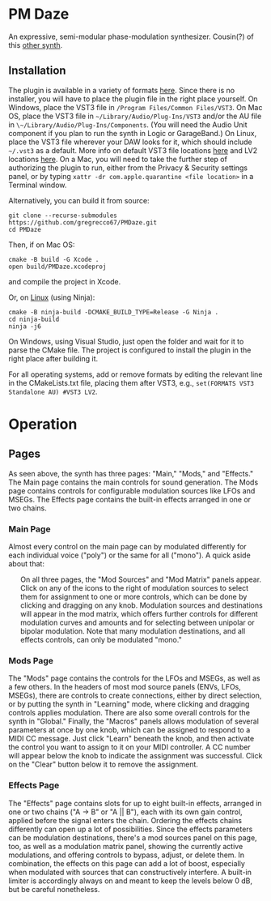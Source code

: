 
# PM Daze

An expressive, semi-modular phase-modulation synthesizer. Cousin(?) of this [other synth](https://github.com/gregrecco67/AudiblePlanets).

## Installation
The plugin is available in a variety of formats [here](https://github.com/gregrecco67/PMDaze/releases). Since there is no installer, you will have to place the plugin file in the right place yourself. On Windows, place the VST3 file in `/Program Files/Common Files/VST3`. On Mac OS, place the VST3 file in `~/Library/Audio/Plug-Ins/VST3` and/or the AU file in `\~/Library/Audio/Plug-Ins/Components`. (You will need the Audio Unit component if you plan to run the synth in Logic or GarageBand.) On Linux, place the VST3 file wherever your DAW looks for it, which should include `~/.vst3` as a default. More info on default VST3 file locations [here](https://steinbergmedia.github.io/vst3_dev_portal/pages/Technical+Documentation/Locations+Format/Plugin+Locations.html) and LV2 locations [here](https://lv2plug.in/pages/filesystem-hierarchy-standard.html). On a Mac, you will need to take the further step of authorizing the plugin to run, either from the Privacy & Security settings panel, or by typing `xattr -dr com.apple.quarantine <file location>` in a Terminal window.

Alternatively, you can build it from source:
```
git clone --recurse-submodules https://github.com/gregrecco67/PMDaze.git
cd PMDaze 
```
Then, if on Mac OS:
```
cmake -B build -G Xcode .
open build/PMDaze.xcodeproj
```
and compile the project in Xcode.

Or, on [Linux](https://github.com/juce-framework/JUCE/blob/master/docs/Linux%20Dependencies.md) (using Ninja):
```
cmake -B ninja-build -DCMAKE_BUILD_TYPE=Release -G Ninja .
cd ninja-build
ninja -j6
```

On Windows, using Visual Studio, just open the folder and wait for it to parse the CMake file. The project is configured to install the plugin in the right place after building it.

For all operating systems, add or remove formats by editing the relevant line in the CMakeLists.txt file, placing them after VST3, e.g., `set(FORMATS VST3 Standalone AU) #VST3 LV2`.


# Operation

## Pages

As seen above, the synth has three pages: "Main," "Mods," and "Effects." The Main page contains the main controls for sound generation. The Mods page contains controls for configurable modulation sources like LFOs and MSEGs. The Effects page contains the built-in effects arranged in one or two chains.

### Main Page

Almost every control on the main page can by modulated differently for each individual voice ("poly") or the same for all ("mono"). A quick aside about that:

<ul>On all three pages, the "Mod Sources" and "Mod Matrix" panels appear. Click on any of the icons to the right of modulation sources to select them for assignment to one or more controls, which can be done by clicking and dragging on any knob. Modulation sources and destinations will appear in the mod matrix, which offers further controls for different modulation curves and amounts and for selecting between unipolar or bipolar modulation. Note that many modulation destinations, and all effects controls, can only be modulated "mono."</ul>

### Mods Page

The "Mods" page contains the controls for the LFOs and MSEGs, as well as a few others. In the headers of most mod source panels (ENVs, LFOs, MSEGs), there are controls to create connections, either by direct selection, or by putting the synth in "Learning" mode, where clicking and dragging controls applies modulation. There are also some overall controls for the synth in "Global." Finally, the "Macros" panels allows modulation of several parameters at once by one knob, which can be assigned to respond to a MIDI CC message. Just click "Learn" beneath the knob, and then activate the control you want to assign to it on your MIDI controller. A CC number will appear below the knob to indicate the assignment was successful. Click on the "Clear" button below it to remove the assignment.

### Effects Page

The "Effects" page contains slots for up to eight built-in effects, arranged in one or two chains ("A -> B" or "A || B"), each with its own gain control, applied before the signal enters the chain. Ordering the effects chains differently can open up a lot of possibilities. Since the effects parameters can be modulation destinations, there's a mod sources panel on this page, too, as well as a modulation matrix panel, showing the currently active modulations, and offering controls to bypass, adjust, or delete them. In combination, the effects on this page can add a lot of boost, especially when modulated with sources that can constructively interfere. A built-in limiter is accordingly always on and meant to keep the levels below 0 dB, but be careful nonetheless.

